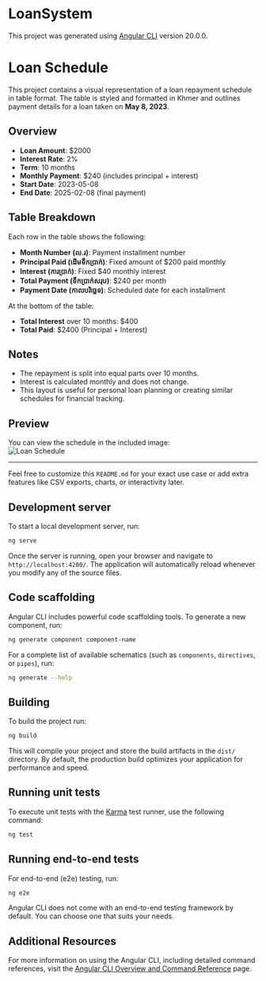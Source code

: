# LoanSystem

This project was generated using [Angular CLI](https://github.com/angular/angular-cli) version 20.0.0.



# Loan Schedule

This project contains a visual representation of a loan repayment schedule in table format. The table is styled and formatted in Khmer and outlines payment details for a loan taken on **May 8, 2023**.

## Overview

- **Loan Amount**: $2000  
- **Interest Rate**: 2%  
- **Term**: 10 months  
- **Monthly Payment**: $240 (includes principal + interest)  
- **Start Date**: 2023-05-08  
- **End Date**: 2025-02-08 (final payment)

## Table Breakdown

Each row in the table shows the following:

- **Month Number (ល.រ)**: Payment installment number  
- **Principal Paid (ដើមទឹកប្រាក់)**: Fixed amount of $200 paid monthly  
- **Interest (ការប្រាក់)**: Fixed $40 monthly interest  
- **Total Payment (ទឹកប្រាក់សរុប)**: $240 per month  
- **Payment Date (កាលបរិច្ឆេទ)**: Scheduled date for each installment

At the bottom of the table:
- **Total Interest** over 10 months: $400  
- **Total Paid**: $2400 (Principal + Interest)

## Notes

- The repayment is split into equal parts over 10 months.
- Interest is calculated monthly and does not change.
- This layout is useful for personal loan planning or creating similar schedules for financial tracking.

## Preview

You can view the schedule in the included image:  
![Loan Schedule](./ef2eae8e-c8b8-46bb-a15a-24c45f506f03.png)

---

Feel free to customize this `README.md` for your exact use case or add extra features like CSV exports, charts, or interactivity later.



## Development server

To start a local development server, run:

```bash
ng serve
```

Once the server is running, open your browser and navigate to `http://localhost:4200/`. The application will automatically reload whenever you modify any of the source files.

## Code scaffolding

Angular CLI includes powerful code scaffolding tools. To generate a new component, run:

```bash
ng generate component component-name
```

For a complete list of available schematics (such as `components`, `directives`, or `pipes`), run:

```bash
ng generate --help
```

## Building

To build the project run:

```bash
ng build
```

This will compile your project and store the build artifacts in the `dist/` directory. By default, the production build optimizes your application for performance and speed.

## Running unit tests

To execute unit tests with the [Karma](https://karma-runner.github.io) test runner, use the following command:

```bash
ng test
```

## Running end-to-end tests

For end-to-end (e2e) testing, run:

```bash
ng e2e
```

Angular CLI does not come with an end-to-end testing framework by default. You can choose one that suits your needs.

## Additional Resources

For more information on using the Angular CLI, including detailed command references, visit the [Angular CLI Overview and Command Reference](https://angular.dev/tools/cli) page.

